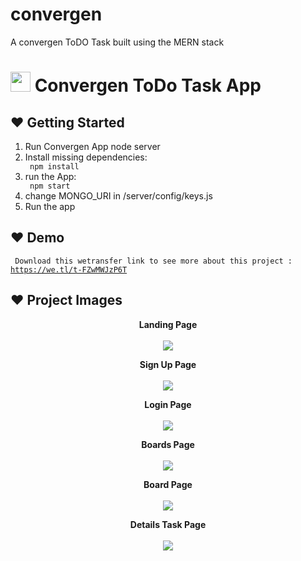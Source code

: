 # convergen
A convergen ToDO Task built using the MERN stack

# <img src="https://user-images.githubusercontent.com/48072325/155158611-c3f4a3c9-d905-4946-910f-17f7116d3619.png" weight="32" height="32" > Convergen ToDo Task App

## :heart: Getting Started

<ol>
<li>Run Convergen App node server </li>
<li>Install missing dependencies:</li>
 <code> npm install </code>
 <li> run the App:</li>
 <code> npm start  </code>
<li>change MONGO_URI in /server/config/keys.js
<li>Run the app</li>
</ol>


## :heart: Demo 
<code> Download this wetransfer link to see more about this project : https://we.tl/t-FZwMWJzP6T   </code>

## :heart: Project Images
<p align="center">
  <b>Landing Page</b>
  <br><br>
 <img src="https://user-images.githubusercontent.com/48072325/155168428-e4f014b3-74a1-4694-8876-ec82bf80594b.png" > 
</p>

<p align="center">
  <b>Sign Up  Page</b>
  <br><br>
 <img src="https://user-images.githubusercontent.com/48072325/155169152-c571e7fb-22bc-4773-bb2b-0485f7a4a4f9.png" > 
</p>
<p align="center">
  <b>Login Page</b>
  <br><br>
 <img src="https://user-images.githubusercontent.com/48072325/155170080-dc2f39d2-5eed-44e7-90c2-37af8a099342.png" > 
</p>
<p align="center">
  <b>Boards Page</b>
  <br><br>
 <img src="https://user-images.githubusercontent.com/48072325/155169670-ceaf0217-5b0b-4a3e-99d7-f40cc50ef2da.png" > 
</p>
<p align="center">
  <b>Board Page</b>
  <br><br>
 <img src="https://user-images.githubusercontent.com/48072325/155169689-0ac9f9b7-d531-4b25-a113-3e4d61aa2eea.png" > 
</p>
<p align="center">
  <b>Details Task Page</b>
  <br><br>
 <img src="https://user-images.githubusercontent.com/48072325/155169731-e9e3e8d7-72dd-44c3-aca5-497446908640.png" > 
</p>

